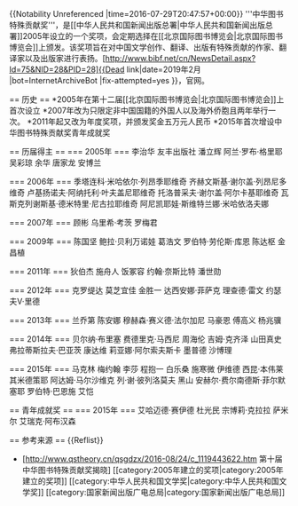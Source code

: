 {{Notability Unreferenced |time=2016-07-29T20:47:57+00:00}}
'''中华图书特殊贡献奖'''，是[[中华人民共和国新闻出版总署|中华人民共和国新闻出版总署]]2005年设立的一个奖项，会定期选择在[[北京国际图书博览会|北京国际图书博览会]]上颁发。该奖项旨在对中国文学创作、翻译、出版有特殊贡献的作家、翻译家以及出版家进行表扬。<ref>[http://www.bibf.net/cn/NewsDetail.aspx?Id=75&NID=28&PID=28]{{Dead link|date=2019年2月 |bot=InternetArchiveBot |fix-attempted=yes }}，官网。</ref>

== 历史 ==
*2005年在第十二届[[北京国际图书博览会|北京国际图书博览会]]上首次设立
*2007年改为只限定非中国国籍的外国人以及海外侨胞且两年举行一次。
*2011年起又改为年度奖项，并颁发奖金五万元人民币
*2015年首次增设中华图书特殊贡献奖青年成就奖

== 历届得主 ==
=== 2005年 ===
李治华
友丰出版社
潘立辉
阿兰·罗布·格里耶
吴彩琼
余华
唐家龙
安博兰

=== 2006年 ===
季塔连科·米哈依尔·列昂季耶维奇
齐赫文斯基·谢尔盖·列昂尼多维奇
卢基扬诺夫·阿纳托利·叶夫盖尼耶维奇
托洛普采夫·谢尔盖·阿尔卡基耶维奇
瓦斯克列谢斯基·德米特里·尼古拉耶维奇
阿尼凯耶娃·斯维特兰娜·米哈依洛夫娜

=== 2007年 ===
顾彬
乌里希·考茨
罗梅君

=== 2009年 ===
陈国坚
鲍拉·贝利万诺娃
葛浩文
罗伯特·劳伦斯·库恩
陈达枢
金昌植

=== 2011年 ===
狄伯杰
施舟人
饭冢容
约翰·奈斯比特
潘世勋

=== 2012年 ===
克罗缇达
莫芝宜佳
金胜一
达西安娜·菲萨克
理查德·雷文
约瑟夫V·里德

=== 2013年 ===
兰乔第
陈安娜
穆赫森·赛义德·法尔加尼
马豪恩
傅高义
杨兆骥

=== 2014年 ===
贝尔纳·布里塞
费德里克·马西尼
周海伦
吉姆·克齐泽
山田真史
弗拉蒂斯拉夫·巴亚茨
康达维
莉亚娜·阿尔索夫斯卡
墨普德
沙博理

=== 2015年 ===
马克林
梅约翰
李莎
程抱一
白乐桑
施寒微
伊维德
西昆·本伟莱
其米德策耶
阿达姆·马尔沙维克
列·谢·彼列洛莫夫
黑山
安赫尔·费尔南德斯·菲尔默塞耶
罗伯特·巴恩施
艾恺

== 青年成就奖 ==
=== 2015年 ===
艾哈迈德·赛伊德
杜光民
宗博莉·克拉拉
萨米尔
艾瑞克·阿布汉森

== 参考来源 ==
{{Reflist}}
* [http://www.qstheory.cn/qsgdzx/2016-08/24/c_1119443622.htm 第十届中华图书特殊贡献奖揭晓]
[[category:2005年建立的奖项|category:2005年建立的奖项]]
[[category:中华人民共和国文学奖|category:中华人民共和国文学奖]]
[[category:国家新闻出版广电总局|category:国家新闻出版广电总局]]